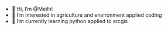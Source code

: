 - 👋 Hi, I’m @Meilhl
- 👀 I’m interested in agriculture and environment applied coding 
- 🌱 I’m currently learning python applied to arcgis



